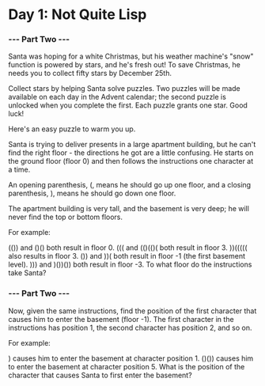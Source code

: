 # Day 1: Not Quite Lisp

### --- Part Two ---

Santa was hoping for a white Christmas, but his weather machine's "snow" function is powered by stars,
and he's fresh out! To save Christmas, he needs you to collect fifty stars by December 25th.

Collect stars by helping Santa solve puzzles. Two puzzles will be made available on each day
in the Advent calendar; the second puzzle is unlocked when you complete the first. 
Each puzzle grants one star. Good luck!

Here's an easy puzzle to warm you up.

Santa is trying to deliver presents in a large apartment building,
but he can't find the right floor - the directions he got are a little confusing.
He starts on the ground floor (floor 0) and then follows the instructions one character at a time.

An opening parenthesis, (, means he should go up one floor,
and a closing parenthesis, ), means he should go down one floor.

The apartment building is very tall, and the basement is very deep;
he will never find the top or bottom floors.

For example:

(()) and ()() both result in floor 0.
((( and (()(()( both result in floor 3.
))((((( also results in floor 3.
()) and ))( both result in floor -1 (the first basement level).
))) and )())()) both result in floor -3.
To what floor do the instructions take Santa?

### --- Part Two ---
Now, given the same instructions, find the position of the first character that causes him to enter the basement (floor -1). The first character in the instructions has position 1, the second character has position 2, and so on.

For example:

) causes him to enter the basement at character position 1.
()()) causes him to enter the basement at character position 5.
What is the position of the character that causes Santa to first enter the basement?